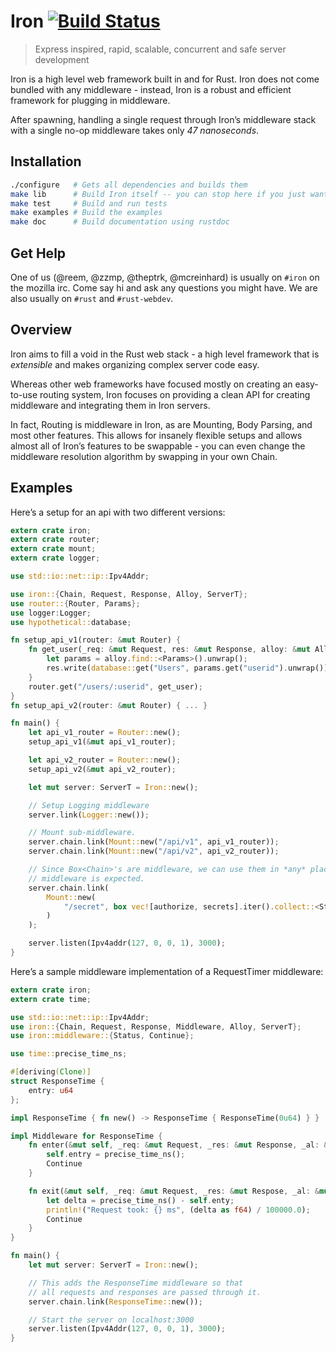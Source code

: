 Iron [![Build Status](https://secure.travis-ci.org/iron/iron.png?branch=master)](https://travis-ci.org/iron/iron)
====

> Express inspired, rapid, scalable, concurrent and safe server development

Iron is a high level web framework built in and for Rust.
Iron does not come bundled with any middleware - instead,
Iron is a robust and efficient framework for plugging in middleware.

After spawning, handling a single request through Iron’s middleware stack
with a single no-op middleware takes only _47 nanoseconds_.

## Installation

```bash
./configure   # Gets all dependencies and builds them
make lib      # Build Iron itself -- you can stop here if you just want the library
make test     # Build and run tests
make examples # Build the examples
make doc      # Build documentation using rustdoc
```

## Get Help

One of us (@reem, @zzmp, @theptrk, @mcreinhard) is usually on `#iron` on the
mozilla irc. Come say hi and ask any questions you might have. We are also
usually on `#rust` and `#rust-webdev`.

## Overview

Iron aims to fill a void in the Rust web stack - a high level framework that is
*extensible* and makes organizing complex server code easy.

Whereas other web frameworks have focused mostly on creating an easy-to-use
routing system, Iron focuses on providing a clean API for creating
middleware and integrating them in Iron servers.

In fact, Routing is middleware in Iron, as are Mounting, Body Parsing, and most
other features. This allows for insanely flexible setups and allows almost all
of Iron’s features to be swappable - you can even change the middleware
resolution algorithm by swapping in your own Chain.

## Examples

Here’s a setup for an api with two different versions:

```rust
extern crate iron;
extern crate router;
extern crate mount;
extern crate logger;

use std::io::net::ip::Ipv4Addr;

use iron::{Chain, Request, Response, Alloy, ServerT};
use router::{Router, Params};
use logger:Logger;
use hypothetical::database;

fn setup_api_v1(router: &mut Router) {
    fn get_user(_req: &mut Request, res: &mut Response, alloy: &mut Alloy) {
        let params = alloy.find::<Params>().unwrap();
        res.write(database::get("Users", params.get("userid").unwrap()).as_bytes());
    }
    router.get("/users/:userid", get_user);
}
fn setup_api_v2(router: &mut Router) { ... }

fn main() {
    let api_v1_router = Router::new();
    setup_api_v1(&mut api_v1_router);

    let api_v2_router = Router::new();
    setup_api_v2(&mut api_v2_router);

    let mut server: ServerT = Iron::new();

    // Setup Logging middleware
    server.link(Logger::new());

    // Mount sub-middleware.
    server.chain.link(Mount::new("/api/v1", api_v1_router));
    server.chain.link(Mount::new("/api/v2", api_v2_router));

    // Since Box<Chain>'s are middleware, we can use them in *any* place a
    // middleware is expected.
    server.chain.link(
        Mount::new(
            "/secret", box vec![authorize, secrets].iter().collect::<StackChain>()
        )
    );

    server.listen(Ipv4addr(127, 0, 0, 1), 3000);
}

```

Here’s a sample middleware implementation of a RequestTimer middleware:

```rust
extern crate iron;
extern crate time;

use std::io::net::ip::Ipv4Addr;
use iron::{Chain, Request, Response, Middleware, Alloy, ServerT};
use iron::middleware::{Status, Continue};

use time::precise_time_ns;

#[deriving(Clone)]
struct ResponseTime {
    entry: u64
};

impl ResponseTime { fn new() -> ResponseTime { ResponseTime(0u64) } }

impl Middleware for ResponseTime {
    fn enter(&mut self, _req: &mut Request, _res: &mut Response, _al: &mut Alloy) -> Status {
        self.entry = precise_time_ns();
        Continue
    }

    fn exit(&mut self, _req: &mut Request, _res: &mut Respose, _al: &mut Alloy) -> Status {
        let delta = precise_time_ns() - self.enty;
        println!("Request took: {} ms", (delta as f64) / 100000.0);
        Continue
    }
}

fn main() {
    let mut server: ServerT = Iron::new();

    // This adds the ResponseTime middleware so that
    // all requests and responses are passed through it.
    server.chain.link(ResponseTime::new());

    // Start the server on localhost:3000
    server.listen(Ipv4Addr(127, 0, 0, 1), 3000);
}
```

